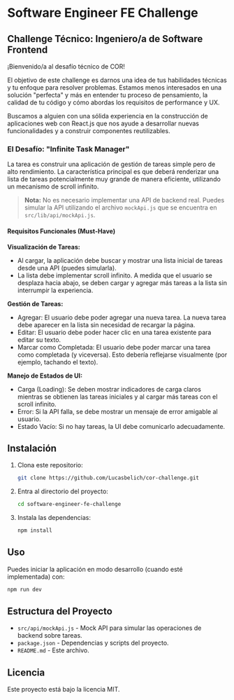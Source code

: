 # Software Engineer FE Challenge

## Challenge Técnico: Ingeniero/a de Software Frontend

¡Bienvenido/a al desafío técnico de COR! 

El objetivo de este challenge es darnos una idea de tus habilidades técnicas y tu enfoque para resolver problemas. Estamos menos interesados en una solución "perfecta" y más en entender tu proceso de pensamiento, la calidad de tu código y cómo abordas los requisitos de performance y UX.

Buscamos a alguien con una sólida experiencia en la construcción de aplicaciones web con React.js que nos ayude a desarrollar nuevas funcionalidades y a construir componentes reutilizables. 

### El Desafío: "Infinite Task Manager"
La tarea es construir una aplicación de gestión de tareas simple pero de alto rendimiento. La característica principal es que deberá renderizar una lista de tareas potencialmente muy grande de manera eficiente, utilizando un mecanismo de scroll infinito.

> **Nota:** No es necesario implementar una API de backend real. Puedes simular la API utilizando el archivo `mockApi.js` que se encuentra en `src/lib/api/mockApi.js`.

#### Requisitos Funcionales (Must-Have)

**Visualización de Tareas:**
- Al cargar, la aplicación debe buscar y mostrar una lista inicial de tareas desde una API (puedes simularla).
- La lista debe implementar scroll infinito. A medida que el usuario se desplaza hacia abajo, se deben cargar y agregar más tareas a la lista sin interrumpir la experiencia.

**Gestión de Tareas:**
- Agregar: El usuario debe poder agregar una nueva tarea. La nueva tarea debe aparecer en la lista sin necesidad de recargar la página.
- Editar: El usuario debe poder hacer clic en una tarea existente para editar su texto.
- Marcar como Completada: El usuario debe poder marcar una tarea como completada (y viceversa). Esto debería reflejarse visualmente (por ejemplo, tachando el texto).

**Manejo de Estados de UI:**
- Carga (Loading): Se deben mostrar indicadores de carga claros mientras se obtienen las tareas iniciales y al cargar más tareas con el scroll infinito.
- Error: Si la API falla, se debe mostrar un mensaje de error amigable al usuario.
- Estado Vacío: Si no hay tareas, la UI debe comunicarlo adecuadamente.

## Instalación

1. Clona este repositorio:
   ```bash
   git clone https://github.com/Lucasbelich/cor-challenge.git
   ```
2. Entra al directorio del proyecto:
   ```bash
   cd software-engineer-fe-challenge
   ```
3. Instala las dependencias:
   ```bash
   npm install
   ```

## Uso

Puedes iniciar la aplicación en modo desarrollo (cuando esté implementada) con:

```bash
npm run dev
```

## Estructura del Proyecto

- `src/api/mockApi.js` - Mock API para simular las operaciones de backend sobre tareas.
- `package.json` - Dependencias y scripts del proyecto.
- `README.md` - Este archivo.

## Licencia

Este proyecto está bajo la licencia MIT. 